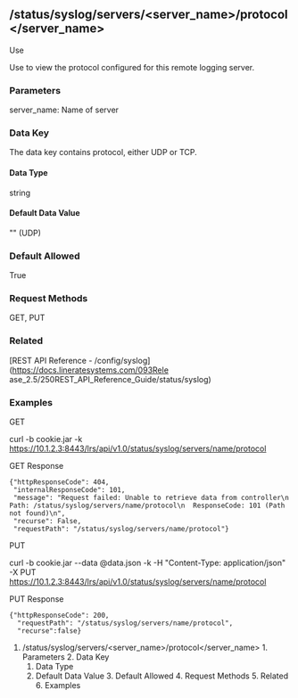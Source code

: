 ## /status/syslog/servers/<server_name>/protocol</server_name>

Use

Use to view the protocol configured for this remote logging server.

### Parameters

server_name: Name of server

### Data Key

The data key contains protocol, either UDP or TCP.

#### Data Type

string

#### Default Data Value

"" (UDP)

### Default Allowed

True

### Request Methods

GET, PUT

### Related

[REST API Reference - /config/syslog](https://docs.lineratesystems.com/093Rele
ase_2.5/250REST_API_Reference_Guide/status/syslog)

### Examples

GET

curl -b cookie.jar -k
https://10.1.2.3:8443/lrs/api/v1.0/status/syslog/servers/name/protocol

GET Response

    
    {"httpResponseCode": 404,
     "internalResponseCode": 101,
     "message": "Request failed: Unable to retrieve data from controller\n  Path: /status/syslog/servers/name/protocol\n  ResponseCode: 101 (Path not found)\n",
     "recurse": False,
     "requestPath": "/status/syslog/servers/name/protocol"}
    

PUT

curl -b cookie.jar --data @data.json -k -H "Content-Type: application/json" -X
PUT https://10.1.2.3:8443/lrs/api/v1.0/status/syslog/servers/name/protocol

PUT Response

    
    {"httpResponseCode": 200,
      "requestPath": "/status/syslog/servers/name/protocol",
      "recurse":false}

  1. /status/syslog/servers/<server_name>/protocol</server_name>
    1. Parameters
    2. Data Key
      1. Data Type
      2. Default Data Value
    3. Default Allowed
    4. Request Methods
    5. Related
    6. Examples

